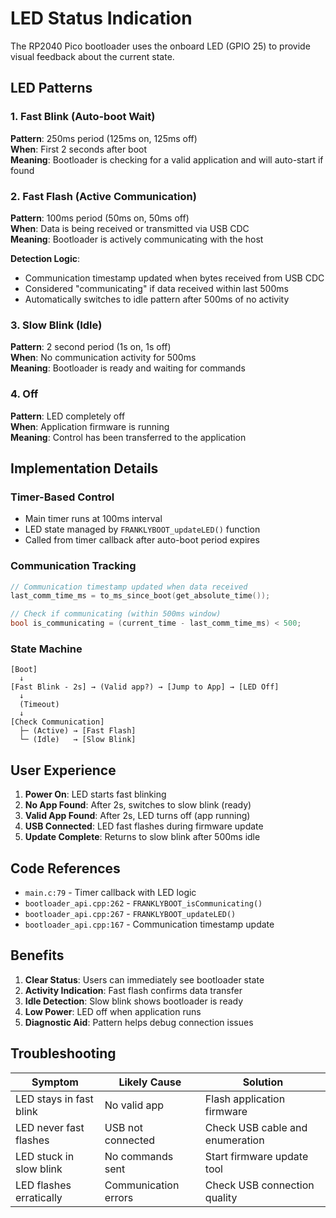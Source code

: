 # LED Status Indication

The RP2040 Pico bootloader uses the onboard LED (GPIO 25) to provide visual feedback about the current state.

## LED Patterns

### 1. Fast Blink (Auto-boot Wait)
**Pattern**: 250ms period (125ms on, 125ms off)  
**When**: First 2 seconds after boot  
**Meaning**: Bootloader is checking for a valid application and will auto-start if found

### 2. Fast Flash (Active Communication)
**Pattern**: 100ms period (50ms on, 50ms off)  
**When**: Data is being received or transmitted via USB CDC  
**Meaning**: Bootloader is actively communicating with the host

**Detection Logic**: 
- Communication timestamp updated when bytes received from USB CDC
- Considered "communicating" if data received within last 500ms
- Automatically switches to idle pattern after 500ms of no activity

### 3. Slow Blink (Idle)
**Pattern**: 2 second period (1s on, 1s off)  
**When**: No communication activity for 500ms  
**Meaning**: Bootloader is ready and waiting for commands

### 4. Off
**Pattern**: LED completely off  
**When**: Application firmware is running  
**Meaning**: Control has been transferred to the application

## Implementation Details

### Timer-Based Control
- Main timer runs at 100ms interval
- LED state managed by `FRANKLYBOOT_updateLED()` function
- Called from timer callback after auto-boot period expires

### Communication Tracking
```c
// Communication timestamp updated when data received
last_comm_time_ms = to_ms_since_boot(get_absolute_time());

// Check if communicating (within 500ms window)
bool is_communicating = (current_time - last_comm_time_ms) < 500;
```

### State Machine

```
[Boot] 
  ↓
[Fast Blink - 2s] → (Valid app?) → [Jump to App] → [LED Off]
  ↓                    
  (Timeout)
  ↓
[Check Communication]
  ├─ (Active) → [Fast Flash]
  └─ (Idle)   → [Slow Blink]
```

## User Experience

1. **Power On**: LED starts fast blinking
2. **No App Found**: After 2s, switches to slow blink (ready)
3. **Valid App Found**: After 2s, LED turns off (app running)
4. **USB Connected**: LED fast flashes during firmware update
5. **Update Complete**: Returns to slow blink after 500ms idle

## Code References

- `main.c:79` - Timer callback with LED logic
- `bootloader_api.cpp:262` - `FRANKLYBOOT_isCommunicating()`
- `bootloader_api.cpp:267` - `FRANKLYBOOT_updateLED()`
- `bootloader_api.cpp:167` - Communication timestamp update

## Benefits

1. **Clear Status**: Users can immediately see bootloader state
2. **Activity Indication**: Fast flash confirms data transfer
3. **Idle Detection**: Slow blink shows bootloader is ready
4. **Low Power**: LED off when application runs
5. **Diagnostic Aid**: Pattern helps debug connection issues

## Troubleshooting

| Symptom | Likely Cause | Solution |
|---------|--------------|----------|
| LED stays in fast blink | No valid app | Flash application firmware |
| LED never fast flashes | USB not connected | Check USB cable and enumeration |
| LED stuck in slow blink | No commands sent | Start firmware update tool |
| LED flashes erratically | Communication errors | Check USB connection quality |

